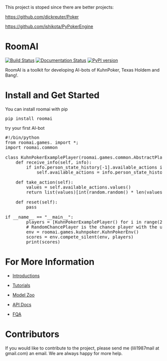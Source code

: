 This project is stoped since there are better projects:

https://github.com/dickreuter/Poker

https://github.com/ishikota/PyPokerEngine

# RoomAI

[![Build Status](https://travis-ci.org/roomai/RoomAI.svg?branch=master)](https://travis-ci.org/roomai/RoomAI.svg?branch=master)
[![Documentation Status](https://readthedocs.org/projects/roomai/badge/?version=latest)](http://roomai.readthedocs.io/en/latest/?badge=latest)
[![PyPI version](https://badge.fury.io/py/roomai.svg)](https://pypi.python.org/pypi/roomai)



RoomAI is a toolkit for developing AI-bots of KuhnPoker, Texas Holdem and Bang!.


# Install and Get Started

You can install roomai with pip

<pre>
pip install roomai
</pre>

try your first AI-bot


<pre>
#!/bin/python
from roomai.games. import *;
import roomai.common

class KuhnPokerExamplePlayer(roomai.games.common.AbstractPlayer):
    def receive_info(self, info):
        if info.person_state_history[-1].available_actions is not None:
            self.available_actions = info.person_state_history[-1].available_actions

    def take_action(self):
        values = self.available_actions.values()
        return list(values)[int(random.random() * len(values))]

    def reset(self):
        pass

if __name__ == "__main__":
        players = [KuhnPokerExamplePlayer() for i in range(2)] + [roomai.games.common.RandomPlayerChance()]
        # RandomChancePlayer is the chance player with the uniform distribution over every output
        env = roomai.games.kuhnpoker.KuhnPokerEnv()
        scores = env.compete_silent(env, players)
        print(scores)
</pre>



# For More Information

 - [Introductions](docs/document/tutorials.md)
 
 - [Tutorials](docs/document/guides_ai.md)
 
 - [Model Zoo](docs/document/model_zoo.md)
 
 - [API Docs](http://roomai.readthedocs.io/en/latest/?badge=latest)
 
 
 - [FQA](docs/document/fqa.md)
 

# Contributors

If you would like to contribute to the project, please send me (lili1987mail at gmail.com) an email. We are always happy for more help.
